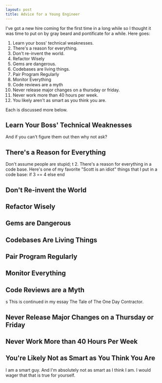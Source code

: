 ```yaml
---
layout: post
title: Advice for a Young Engineer
---
```


I've got a new hire coming for the first time in a long while so I thought it was time to put on by gray beard and pontificate for a while.  Here goes:

1.  Learn your boss' technical weaknesses.  
2.  There's a reason for everything.
3.  Don't re-invent the world.
4.  Refactor Wisely
4.  Gems are dangerous.
5.  Codebases are living things.
6.  Pair Program Regularly
7. Monitor Everything
8. Code reviews are a myth
9.  Never release major changes on a thursday or friday.
10.  Never work more than 40 hours per week.
11.  You likely aren't as smart as you think you are.

Each is discussed more below.

## Learn Your Boss' Technical Weaknesses
And if you can't figure them out then why not ask?
## There's a Reason for Everything
Don't assume people are stupid; t
2.  There's a reason for everything in a code base.  Here's one of my favorite "Scott is an idiot" things that I put in a code base:
    if 3 == 4
    else
    end

## Don't Re-invent the World
## Refactor Wisely
## Gems are Dangerous
## Codebases Are Living Things
## Pair Program Regularly
## Monitor Everything
## Code Reviews are a Myth
s
This is continued in my essay The Tale of The One Day Contractor.
## Never Release Major Changes on a Thursday or Friday
## Never Work More than 40 Hours Per Week
## You're Likely Not as Smart as You Think You Are
I am a smart guy.  And I'm absolutely not as smart as I think I am.  I would wager that that is true for yourself.